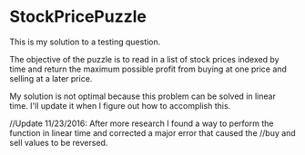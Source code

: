 # StockPricePuzzle

This is my solution to a testing question.

The objective of the puzzle is to read in a list of stock prices indexed by time and return the maximum possible profit from buying at one price and selling at a later price.

My solution is not optimal because this problem can be solved in linear time. I'll update it when I figure out how to accomplish this.

//Update 11/23/2016: After more research I found a way to perform the function in linear time and corrected a major error that caused the //buy and sell values to be reversed.
